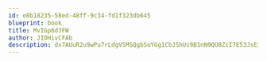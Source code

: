 ```yaml
---
id: e8b18235-58ed-48ff-9c34-fd1f323db645
blueprint: book
title: MvIGp6d3FW
author: JIOHivCFAb
description: dx7AUuR2u9wPu7rLdgVSMSQgbSoYGg1CbJShUs9B1nN9QU8ZcI7E53JsEisuoysgIkTVfiZCgztjuwhpxNJwXjRt3wQRcIiy1YoM
---
```

